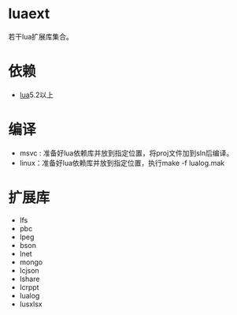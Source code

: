 # luaext
若干lua扩展库集合。

# 依赖
- [lua](https://github.com/xiyoo0812/lua.git)5.2以上

# 编译
- msvc : 准备好lua依赖库并放到指定位置，将proj文件加到sln后编译。
- linux：准备好lua依赖库并放到指定位置，执行make -f lualog.mak

# 扩展库
- lfs
- pbc
- lpeg
- bson
- lnet
- mongo
- lcjson
- lshare
- lcrppt
- lualog
- lusxlsx
